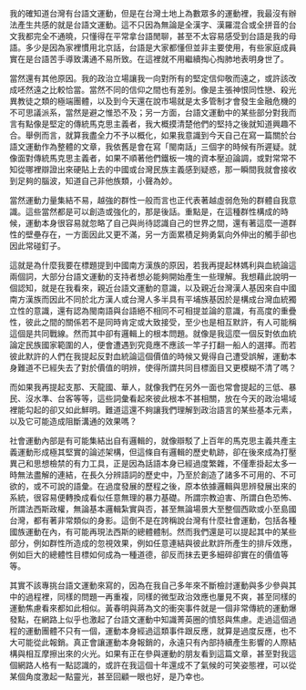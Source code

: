 我的確知道台灣有台語文運動，但是在台灣土地上為數眾多的運動裡，我最沒有辦法產生共感的就是台語文運動。這不只因為無論是全漢字、漢羅混合或全拼音的台文我都完全不通曉，只懂得在平常拿台語閒聊，甚至不太容易感受到台語是我的母語。多少是因為家裡慣用北京話，台語是大家都懂但並非主要使用，有些家庭成員實在是台語苦手導致溝通不易所致。在這裡就不用繼續掏心掏肺地表明身世了。
 
當然還有其他原因。我的政治立場讓我一向對所有的堅定信仰敬而遠之，或許該改成呸然遠之比較恰當。當然不同的信仰之間也有差別。像是主張神恨同性戀、殺光異教徒之類的極端團體，以及到今天還在說市場就是太多管制才會發生金融危機的不可思議派系，當然是避之惟恐不及；另一方面，台語文運動中的某些部分對我而言有點像是堅定的傳統馬克思主義者，我大概摸清楚他們的堅持之後就知道興趣不合。舉例而言，就算我盡全力不予以概化，如果我意識到今天自己在寫一篇關於台語文運動作為整體的文章，我依舊是會在寫「閩南話」三個字的時候有所遲疑。就像面對傳統馬克思主義者，如果不順著他們鐵板一塊的資本壓迫論調，或對常常不知從哪裡辯證出來硬貼上去的中國或台灣民族主義感到疑惑，那一瞬間我就會接收到足夠的腦波，知道自己非他族類，小聲為妙。
 
當然運動力量集結不易，越強的群性一般而言也正代表著越虛弱危殆的群體自我意識。這些當然都是可以創造或強化的，那是後話。重點是，在這種群性構成的時候，運動本身很容易就忽略了自己與尚待認識自己的世界之間，還有著這麼一道群性的壁壘存在，一方面因此又更不滿，另一方面累積足夠勇氣向外伸出的觸手卻也因此常碰釘子。
 
這就是為什麼我要在標題提到中國南方漢族的原因，若我再提起林媽利與血統論這兩個詞，大部分台語文運動的支持者想必能夠開始產生一些理解。我想藉此說明一個認知，就是在我看來，親近台語文運動的意識，以及親近台灣漢人基因來自中國南方漢族而因此不同於北方漢人或台灣人多半具有平埔族基因於是構成台灣血統獨立性的意識，還有認為閩南語與台語絕不相同不可相提並論的意識，有高度的重疊性，彼此之間的關係若不是同時肯定或大致接受，至少也是相互默許，有人可能稱這個是共同戰線。然而其中卻有邏輯上的根本問題。就像是我這麼一個反對依血統論定民族國家範圍的人，便會遭遇到究竟應不應該一竿子打翻一船人的選擇。而若彼此默許的人們在我提起反對血統論這個價值的時候又覺得自己遭受誤解，運動本身難道不已經失去了對於價值的明辨，使得所謂共同目標面目又更模糊不清了嗎？
 
而如果我再提起支那、天龍國、華人，就像我們在另外一面也常會提起的三低、暴民、沒水準、台客等等，這些詞彙看起來彼此根本不甚相關，放在今天的政治場域裡能勾起的卻又如此鮮明。難道這還不夠讓我們理解到政治語言的某些基本元素，以及它可能造成阻斷溝通的效果嗎？
 
社會運動內部是有可能集結出自有邏輯的，就像辯駁了上百年的馬克思主義共產主義運動形成極其堅實的論述架構，但這條自有邏輯的歷史軌跡，卻在後來成為打壓異己和思想檢禁的有力工具，正是因為話語本身已經過度繁雜，不僅牽掛起太多一時無法盡解的連結，在長久分辨語詞的歷史中，乃至於創造了諸多不可用的、不可欲的，或不可說的語彙。在過度發展的歷程之後，原本依據邏輯與思辨發展出來的系統，很容易便轉換成看似任意無理的暴力基礎。所謂宗教迫害、所謂白色恐怖、所謂法西斯政權，無論基本邏輯紮實與否，甚至無論場景大至整個西歐或小至島國台灣，都有著非常類似的身影。這倒不是在誇稱說台灣有什麼社會運動，包括各種國族運動在內，有可能再現法西斯的總體體制。然而我們還是可以提起其中的某些部分，例如群性所造成的忽視效果，例如任意連結與彼此默許所產生的排斥效應，例如巨大的總體性目標如何成為一種道德，卻反而抹去更多細碎卻實在的價值等等。
 
其實不該專挑台語文運動來寫的，因為在我自己多年來不斷檢討運動與多少參與其中的過程裡，同樣的問題一再重複，同樣的微型政治效應也屢見不爽，甚至同樣的運動焦慮看來都如此相似。黃春明與蔣為文的衝突事件就是一個非常傳統的運動爆發點，在網路上似乎也激起了台語文運動中知識菁英圈的憤怒與焦慮。走過這個過程的運動團體不只有一個，運動本身經過這類事件跟反應，就算是過度反應，也不大可能從此報銷。真正會讓運動本身報銷的，永遠只有內部持續產生影響的人際結構與相互摩擦出來的火光。如果有正在參與運動的朋友看到這篇文章，甚至對我這個網路人格有一點認識的，或許在我這個十年還成不了氣候的可笑姿態裡，可以從某個角度激起一點靈光，甚至回顧一眼也好，是乃幸也。
